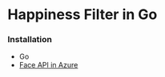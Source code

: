 # Happiness Filter in Go

### Installation

- Go
- [Face API in Azure](https://azure.microsoft.com/ja-jp/services/cognitive-services/face/)




